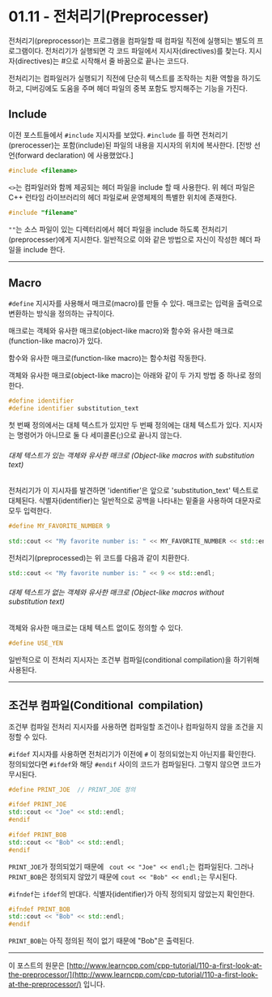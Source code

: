 # 01.11 - 전처리기(Preprocesser)

전처리기(preprocessor)는 프로그램을 컴파일할 때 컴파일 직전에 실행되는 별도의 프로그램이다. 전처리기가 실행되면 각 코드 파일에서 지시자(directives)를 찾는다. 지시자(directives)는 #으로 시작해서 줄 바꿈으로 끝나는 코드다.

전처리기는 컴파일러가 실행되기 직전에 단순히 텍스트를 조작하는 치환 역할을 하기도 하고, 디버깅에도 도움을 주며 헤더 파일의 중복 포함도 방지해주는 기능을 가진다.

## Include

이전 포스트들에서 `#include` 지시자를 보았다. `#include` 를 하면 전처리기(prerocesser)는 포함(include)된 파일의 내용을 지시자의 위치에 복사한다. [전방 선언(forward declaration) 에 사용했었다.]

```cpp
#include <filename>
```

`<>`는 컴파일러와 함께 제공되는 헤더 파일을 include 할 때 사용한다. 위 헤더 파일은 C++ 런타임 라이브러리의 헤더 파일로써 운영체제의 특별한 위치에 존재한다.

```cpp
#include "filename"
```

`""`는 소스 파일이 있는 디렉터리에서 헤더 파일을 include 하도록 전처리기(preprocesser)에게 지시한다. 일반적으로 이와 같은 방법으로 자신이 작성한 헤더 파일을 include 한다.

---

## Macro

`#define` 지시자를 사용해서 매크로(macro)를 만들 수 있다. 매크로는 입력을 출력으로 변환하는 방식을 정의하는 규칙이다.

매크로는 객체와 유사한 매크로(object-like macro)와 함수와 유사한 매크로(function-like macro)가 있다.

함수와 유사한 매크로(function-like macro)는 함수처럼 작동한다.

객체와 유사한 매크로(object-like macro)는 아래와 같이 두 가지 방법 중 하나로 정의한다.

```cpp
#define identifier
#define identifier substitution_text
```

첫 번째 정의에서는 대체 텍스트가 있지만 두 번째 정의에는 대체 텍스트가 있다. 지시자는 명령어가 아니므로 둘 다 세미콜론(;)으로 끝나지 않는다.

###### 대체 텍스트가 있는 객체와 유사한 매크로 (Object-like macros with substitution text)

전처리기가 이 지시자를 발견하면 'identifier'은 앞으로 'substitution_text' 텍스트로 대체된다. 식별자(identifier)는 일반적으로 공백을 나타내는 밑줄을 사용하여 대문자로 모두 입력한다.

```cpp
#define MY_FAVORITE_NUMBER 9
 
std::cout << "My favorite number is: " << MY_FAVORITE_NUMBER << std::endl;
```

전처리기(preprocessed)는 위 코드를 다음과 같이 치환한다.

```cpp
std::cout << "My favorite number is: " << 9 << std::endl;
```

###### 대체 텍스트가 없는 객체와 유사한 매크로 (Object-like macros without substitution text)

객체와 유사한 매크로는 대체 텍스트 없이도 정의할 수 있다.

```cpp
#define USE_YEN
```

일반적으로 이 전처리 지시자는 조건부 컴파일(conditional compilation)을 하기위해 사용된다. 

---

## 조건부 컴파일(Conditional  compilation)

조건부 컴파일 전처리 지시자를 사용하면 컴파일할 조건이나 컴파일하지 않을 조건을 지정할 수 있다.

`#ifdef` 지시자를 사용하면 전처리기가 이전에 `#` 이 정의되었는지 아닌지를 확인한다. 정의되었다면 `#ifdef`와 해당 `#endif` 사이의 코드가 컴파일된다. 그렇지 않으면 코드가 무시된다.

```cpp
#define PRINT_JOE  // PRINT_JOE 정의
 
#ifdef PRINT_JOE
std::cout << "Joe" << std::endl;
#endif
 
#ifdef PRINT_BOB
std::cout << "Bob" << std::endl;
#endif
```

`PRINT_JOE`가 정의되었기 때문에 ` cout << "Joe" << endl;`는 컴파일된다. 그러나 `PRINT_BOB`은 정의되지 않았기 때문에 `cout << "Bob" << endl;`는 무시된다.

`#ifndef`는 `ifdef`의 반대다. 식별자(identifier)가 아직 정의되지 않았는지 확인한다.

```cpp
#ifndef PRINT_BOB
std::cout << "Bob" << std::endl;
#endif
```

`PRINT_BOB`는 아직 정의된 적이 없기 때문에 "Bob"은 출력된다.

---

이 포스트의 원문은 [http://www.learncpp.com/cpp-tutorial/110-a-first-look-at-the-preprocessor/](http://www.learncpp.com/cpp-tutorial/110-a-first-look-at-the-preprocessor/) 입니다.